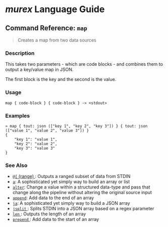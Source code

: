 # _murex_ Language Guide

## Command Reference: `map` 

> Creates a map from two data sources

### Description

This takes two parameters - which are code blocks - and combines them to output a key/value map in JSON.

The first block is the key and the second is the value.

### Usage

    map { code-block } { code-block } -> <stdout>

### Examples

    » map { tout: json (["key 1", "key 2", "key 3"]) } { tout: json (["value 1", "value 2", "value 3"]) } 
    {
        "key 1": "value 1",
        "key 2": "value 2",
        "key 3": "value 3"
    }

### See Also

* [`@[` (range) ](../commands/range.md):
  Outputs a ranged subset of data from STDIN
* [`a`](../commands/a.md):
  A sophisticated yet simply way to build an array or list
* [`alter`](../commands/alter.md):
  Change a value within a structured data-type and pass that change along the pipeline without altering the original source input
* [`append`](../commands/append.md):
  Add data to the end of an array
* [`ja`](../commands/ja.md):
  A sophisticated yet simply way to build a JSON array
* [`jsplit` ](../commands/jsplit.md):
  Splits STDIN into a JSON array based on a regex parameter
* [`len` ](../commands/len.md):
  Outputs the length of an array
* [`prepend` ](../commands/prepend.md):
  Add data to the start of an array